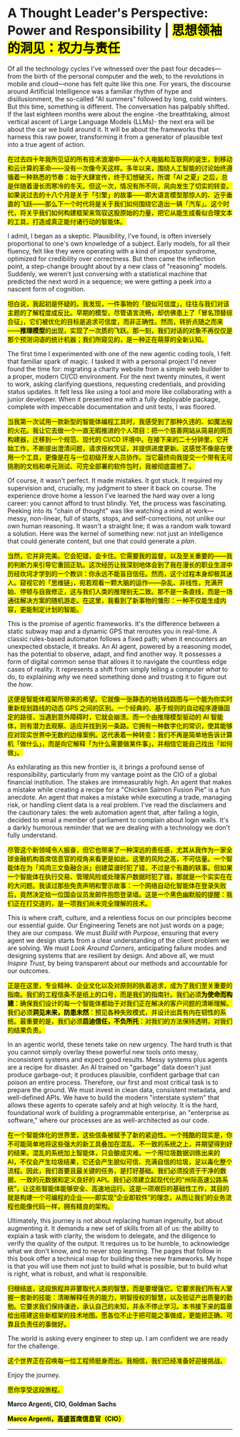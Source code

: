 # A Thought Leader's Perspective: Power and Responsibility | <mark>思想领袖的洞见：权力与责任</mark>

Of all the technology cycles I've witnessed over the past four decades—from the birth of the personal computer and the web, to the revolutions in mobile and cloud—none has felt quite like this one. For years, the discourse around Artificial Intelligence was a familiar rhythm of hype and disillusionment, the so-called "AI summers" followed by long, cold winters. But this time, something is different. The conversation has palpably shifted. If the last eighteen months were about the engine -the breathtaking, almost vertical ascent of Large Language Models (LLMs)- the next era will be about the car we build around it. It will be about the frameworks that harness this raw power, transforming it from a generator of plausible text into a true agent of action.

<mark>在过去四十年我所见证的所有技术浪潮中——从个人电脑和互联网的诞生，到移动和云计算的革命——没有一次像今天这样。多年以来，围绕人工智能的讨论始终遵循着一种熟悉的节奏：始于大肆宣传，终于幻想破灭，所谓「AI 之夏」之后，总是伴随着漫长而寒冷的冬天。但这一次，情况有所不同，风向发生了切实的转变。如果说过去的十八个月是关于「引擎」的故事——即大语言模型那惊人的、近乎垂直的飞跃——那么下一个时代将是关于我们如何围绕它造出一辆「汽车」。这个时代，将关乎我们如何构建框架来驾驭这股原始的力量，把它从能生成看似合理文本的工具，打造成真正能付诸行动的智能体。</mark>

I admit, I began as a skeptic. Plausibility, I've found, is often inversely proportional to one's own knowledge of a subject. Early models, for all their fluency, felt like they were operating with a kind of impostor syndrome, optimized for credibility over correctness. But then came the inflection point, a step-change brought about by a new class of "reasoning" models. Suddenly, we weren't just conversing with a statistical machine that predicted the next word in a sequence; we were getting a peek into a nascent form of cognition.

<mark>坦白说，我起初是怀疑的。我发现，一件事物的「貌似可信度」，往往与我们对该主题的了解程度成反比。早期的模型，尽管语言流畅，却仿佛患上了「冒名顶替综合征」，它们被优化的目标是追求可信度，而非正确性。然而，转折点随之而来——<strong>推理模型</strong>的出现，实现了一次质的飞跃。那一刻，我们对话的对象不再仅仅是那个预测词语的统计机器；我们所窥见的，是一种正在萌芽的全新认知。</mark>

The first time I experimented with one of the new agentic coding tools, I felt that familiar spark of magic. I tasked it with a personal project I'd never found the time for: migrating a charity website from a simple web builder to a proper, modern CI/CD environment. For the next twenty minutes, it went to work, asking clarifying questions, requesting credentials, and providing status updates. It felt less like using a tool and more like collaborating with a junior developer. When it presented me with a fully deployable package, complete with impeccable documentation and unit tests, I was floored.

<mark>当我第一次试用一款新型的智能体编程工具时，我感受到了那种久违的、如魔法般的火花。我让它去做一个一直无暇推进的个人项目：把一个慈善网站从简易的网页构建器，迁移到一个规范、现代的 CI/CD 环境中。在接下来的二十分钟里，它开始工作，不断提出澄清问题，请求授权凭证，并提供进度更新。这感觉不像是在使用一个工具，更像是在与一位初级开发人员协作。当它最终向我提交一个带有无可挑剔的文档和单元测试、可完全部署的软件包时，我被彻底震撼了。</mark>

Of course, it wasn't perfect. It made mistakes. It got stuck. It required my supervision and, crucially, my judgment to steer it back on course. The experience drove home a lesson I've learned the hard way over a long career: you cannot afford to trust blindly. Yet, the process was fascinating. Peeking into its "chain of thought" was like watching a mind at work—messy, non-linear, full of starts, stops, and self-corrections, not unlike our own human reasoning. It wasn't a straight line; it was a random walk toward a solution. Here was the kernel of something new: not just an intelligence that could generate content, but one that could generate a *plan*.

<mark>当然，它并非完美。它会犯错，会卡住。它需要我的监督，以及至关重要的——我的判断力来引导它重回正轨。这次经历让我深刻地体会到了我在漫长的职业生涯中历经坎坷才学到的一个教训：你永远不能盲目信任。然而，这个过程本身却极其迷人。窥视它的「思维链」，宛若观看一颗大脑的运作——杂乱、非线性，充满开始、停顿与自我修正，这与我们人类的推理别无二致。那不是一条直线，而是一场通往解决方案的随机游走。在这里，我看到了新事物的雏形：一种不仅能生成内容，更能制定计划的智能。</mark>

This is the promise of agentic frameworks. It's the difference between a static subway map and a dynamic GPS that reroutes you in real-time. A classic rules-based automaton follows a fixed path; when it encounters an unexpected obstacle, it breaks. An AI agent, powered by a reasoning model, has the potential to observe, adapt, and find another way. It possesses a form of digital common sense that allows it to navigate the countless edge cases of reality. It represents a shift from simply telling a computer *what* to do, to explaining *why* we need something done and trusting it to figure out the *how*.

<mark>这便是智能体框架所带来的希望。它就像一张静态的地铁线路图与一个能为你实时重新规划路线的动态 GPS 之间的区别。一个经典的、基于规则的自动程序遵循固定的路径，当遇到意外障碍时，它就会崩溃。而一个由推理模型驱动的 AI 智能体，则有潜力去观察、适应并找到另一条路。它拥有一种数字化的常识，使其能够应对现实世界中无数的边缘案例。这代表着一种转变：我们不再是简单地告诉计算机「做什么」，而是向它解释「为什么需要做某件事」，并相信它能自己找出「如何做」。</mark>

As exhilarating as this new frontier is, it brings a profound sense of responsibility, particularly from my vantage point as the CIO of a global financial institution. The stakes are immeasurably high. An agent that makes a mistake while creating a recipe for a "Chicken Salmon Fusion Pie" is a fun anecdote. An agent that makes a mistake while executing a trade, managing risk, or handling client data is a real problem. I've read the disclaimers and the cautionary tales: the web automation agent that, after failing a login, decided to email a member of parliament to complain about login walls. It's a darkly humorous reminder that we are dealing with a technology we don't fully understand.

<mark>尽管这个新领域令人振奋，但它也带来了一种深远的责任感，尤其从我作为一家全球金融机构首席信息官的视角来看更是如此。这里的风险之高，不可估量。一个智能体在为「鸡肉三文鱼融合派」创建菜谱时犯了错，不过是个有趣的轶事。但如果一个智能体在执行交易、管理风险或处理客户数据时犯了错，那就是一个实实在在的大问题。我读过那些免责声明和警示故事：一个网络自动化智能体在登录失败后，竟然决定给一位国会议员发邮件抱怨登录墙。这是一个黑色幽默般的提醒：我们正在打交道的，是一项我们尚未完全理解的技术。</mark>

This is where craft, culture, and a relentless focus on our principles become our essential guide. Our Engineering Tenets are not just words on a page; they are our compass. We must *Build with Purpose*, ensuring that every agent we design starts from a clear understanding of the client problem we are solving. We must *Look Around Corners*, anticipating failure modes and designing systems that are resilient by design. And above all, we must *Inspire Trust*, by being transparent about our methods and accountable for our outcomes.

<mark>正是在这里，专业精神、企业文化以及对原则的执着追求，成为了我们至关重要的指南。我们的工程信条不是纸上的口号，而是我们的指南针。我们必须<strong>为使命而构建</strong>：确保我们设计的每一个智能体都始于对我们正在解决的客户问题的清晰理解。我们必须<strong>洞见未来，防患未然</strong>：预见各种失败模式，并设计出具有内在韧性的系统。最重要的是，我们必须<strong>启迪信任，不负所托</strong>：对我们的方法保持透明，对我们的结果负责。</mark>

In an agentic world, these tenets take on new urgency. The hard truth is that you cannot simply overlay these powerful new tools onto messy, inconsistent systems and expect good results. Messy systems plus agents are a recipe for disaster. An AI trained on "garbage" data doesn't just produce garbage-out; it produces plausible, confident garbage that can poison an entire process. Therefore, our first and most critical task is to prepare the ground. We must invest in clean data, consistent metadata, and well-defined APIs. We have to build the modern "interstate system" that allows these agents to operate safely and at high velocity. It is the hard, foundational work of building a programmable enterprise, an "enterprise as software," where our processes are as well-architected as our code.

<mark>在一个智能体化的世界里，这些信条被赋予了新的紧迫性。一个残酷的现实是，你不可能简单地将这些强大的新工具叠加在混乱、不一致的系统之上，并期望得到好的结果。混乱的系统加上智能体，只会酿成灾难。一个用垃圾数据训练出来的 AI，不仅会产生垃圾结果，它还会产生貌似可信、充满自信的垃圾，足以毒化整个流程。因此，我们首要且最关键的任务，是打好基础。我们必须投资于干净的数据、一致的元数据和定义良好的 API。我们必须建立起现代化的“州际高速公路系统”，让这些智能体能够安全、高速地运行。这是一项艰巨的基础性工作，其目的就是构建一个可编程的企业——即实现“企业即软件”的理念，从而让我们的业务流程也能像代码一样，拥有精良的架构。</mark>

Ultimately, this journey is not about replacing human ingenuity, but about augmenting it. It demands a new set of skills from all of us: the ability to explain a task with clarity, the wisdom to delegate, and the diligence to verify the quality of the output. It requires us to be humble, to acknowledge what we don't know, and to never stop learning. The pages that follow in this book offer a technical map for building these new frameworks. My hope is that you will use them not just to build what is possible, but to build what is right, what is robust, and what is responsible.

<mark>归根结底，这段旅程并非要取代人类的智慧，而是要增强它。它要求我们所有人掌握一套新的技能：清晰解释任务的能力，明智授权的智慧，以及验证产出质量的勤勉。它要求我们保持谦逊，承认自己的未知，并永不停止学习。本书接下来的篇章给出搭建这些新框架的技术地图。愿各位不止于把可能之事做成，更能把正确、可靠且负责任的事做好。</mark>

The world is asking every engineer to step up. I am confident we are ready for the challenge.

<mark>这个世界正在召唤每一位工程师挺身而出。我相信，我们已经准备好迎接挑战。</mark>

Enjoy the journey.

<mark>愿你享受这段旅程。</mark>

**Marco Argenti, CIO, Goldman Sachs**

<mark><strong>Marco Argenti，高盛首席信息官（CIO）</strong></mark>

---
